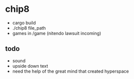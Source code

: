 # chip8
- cargo build
- ./chip8 file_path
- games in /game (nitendo lawsuit incoming)

## todo
- sound
- upside down text
- need the help of the great mind that created hyperspace
